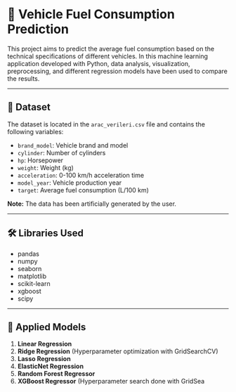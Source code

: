 # 🚗 Vehicle Fuel Consumption Prediction

This project aims to predict the average fuel consumption based on the technical specifications of different vehicles. In this machine learning application developed with Python, data analysis, visualization, preprocessing, and different regression models have been used to compare the results.

---

## 📁 Dataset

The dataset is located in the `arac_verileri.csv` file and contains the following variables:

- `brand_model`: Vehicle brand and model  
- `cylinder`: Number of cylinders  
- `hp`: Horsepower  
- `weight`: Weight (kg)  
- `acceleration`: 0-100 km/h acceleration time  
- `model_year`: Vehicle production year  
- `target`: Average fuel consumption (L/100 km)

**Note:** The data has been artificially generated by the user.

---

## 🛠️ Libraries Used

- pandas  
- numpy  
- seaborn  
- matplotlib  
- scikit-learn  
- xgboost  
- scipy

---

## 🧪 Applied Models

1. **Linear Regression**  
2. **Ridge Regression** (Hyperparameter optimization with GridSearchCV)  
3. **Lasso Regression**  
4. **ElasticNet Regression**  
5. **Random Forest Regressor**  
6. **XGBoost Regressor** (Hyperparameter search done with GridSea


